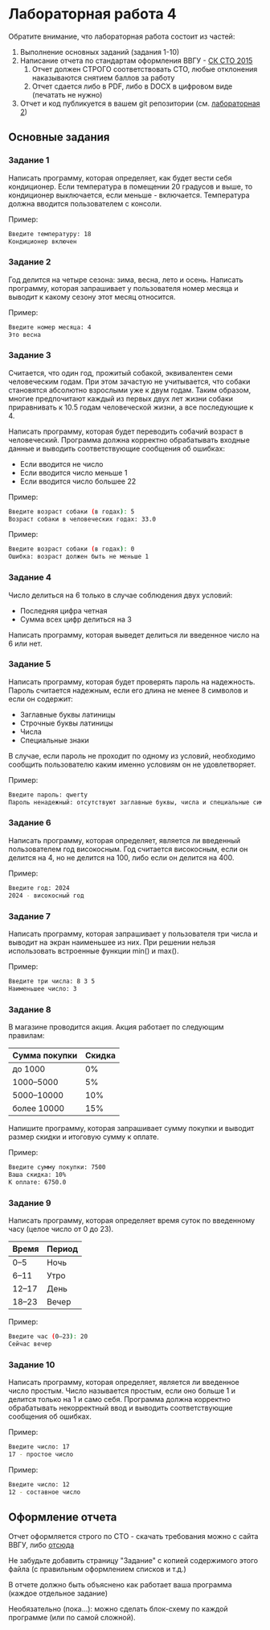 # Лабораторная работа 4

Обратите внимание, что лабораторная работа состоит из частей:

1. Выполнение основных заданий (задания 1-10)
2. Написание отчета по стандартам оформления ВВГУ - [СК СТО 2015](https://github.com/mvodya/vvsu-latex/blob/master/СК-СТО-ТР-04-1.005-2015.pdf)
   1. Отчет должен СТРОГО соответствовать СТО, любые отклонения наказываются снятием баллов за работу
   2. Отчет сдается либо в PDF, либо в DOCX в цифровом виде (печатать не нужно)
3. Отчет и код публикуется в вашем git репозитории (см. [лабораторная 2](./lab2.md))

## Основные задания

### Задание 1

Написать программу, которая определяет, как будет вести себя кондиционер. Если температура в помещении 20 градусов и выше, то кондиционер выключается, если меньше - включается. Температура должна вводится пользователем с консоли.

Пример:

```bash
Введите температуру: 18  
Кондиционер включен
```

### Задание 2

Год делится на четыре сезона: зима, весна, лето и осень. Написать программу, которая запрашивает у пользователя номер месяца и выводит к какому сезону этот месяц относится.

Пример:

```bash
Введите номер месяца: 4  
Это весна
```

### Задание 3

Считается, что один год, прожитый собакой, эквивалентен семи человеческим годам. При этом зачастую не учитывается, что собаки становятся абсолютно взрослыми уже к двум годам. Таким образом, многие предпочитают каждый из первых двух лет жизни собаки приравнивать к 10.5 годам человеческой жизни, а все последующие к 4.

Написать программу, которая будет переводить собачий возраст в человеческий. Программа должна корректно обрабатывать входные данные и выводить соответствующие сообщения об ошибках:

- Если вводится не число
- Если вводится число меньше 1
- Если вводится число большее 22

Пример:

```bash
Введите возраст собаки (в годах): 5  
Возраст собаки в человеческих годах: 33.0
```

Пример:

```bash
Введите возраст собаки (в годах): 0  
Ошибка: возраст должен быть не меньше 1
```

### Задание 4

Число делиться на 6 только в случае соблюдения двух условий:

- Последняя цифра четная
- Сумма всех цифр делиться на 3
  
Написать программу, которая выведет делиться ли введенное число на 6 или нет.

### Задание 5

Написать программу, которая будет проверять пароль на надежность. Пароль считается надежным, если его длина не менее 8 символов и если он содержит:

- Заглавные буквы латиницы
- Строчные буквы латиницы
- Числа
- Специальные знаки

В случае, если пароль не проходит по одному из условий, необходимо сообщить пользователю каким именно условиям он не удовлетворяет.

Пример:

```bash
Введите пароль: qwerty  
Пароль ненадежный: отсутствуют заглавные буквы, числа и специальные символы
```

### Задание 6

Написать программу, которая определяет, является ли введенный пользователем год високосным. Год считается високосным, если он делится на 4, но не делится на 100, либо если он делится на 400.

Пример:

```bash
Введите год: 2024  
2024 - високосный год
```

### Задание 7

Написать программу, которая запрашивает у пользователя три числа и выводит на экран наименьшее из них. При решении нельзя использовать встроенные функции min() и max().

Пример:

```bash
Введите три числа: 8 3 5  
Наименьшее число: 3
```

### Задание 8

В магазине проводится акция. Акция работает по следующим правилам:

| Сумма покупки | Скидка |
| ------------- | ------ |
| до 1000       | 0%     |
| 1000–5000     | 5%     |
| 5000–10000    | 10%    |
| более 10000   | 15%    |

Напишите программу, которая запрашивает сумму покупки и выводит размер скидки и итоговую сумму к оплате.

Пример:

```bash
Введите сумму покупки: 7500  
Ваша скидка: 10%  
К оплате: 6750.0
```

### Задание 9

Написать программу, которая определяет время суток по введенному часу (целое число от 0 до 23).

| Время | Период |
| ----- | ------ |
| 0–5   | Ночь   |
| 6–11  | Утро   |
| 12–17 | День   |
| 18–23 | Вечер  |

Пример:

```bash
Введите час (0–23): 20  
Сейчас вечер
```

### Задание 10

Написать программу, которая определяет, является ли введенное число простым. Число называется простым, если оно больше 1 и делится только на 1 и само себя. Программа должна корректно обрабатывать некорректный ввод и выводить соответствующие сообщения об ошибках.

Пример:

```bash
Введите число: 17  
17 - простое число
```

Пример:

```bash
Введите число: 12  
12 - составное число
```

## Оформление отчета

Отчет оформляется строго по СТО - скачать требования можно с сайта ВВГУ, либо [отсюда](https://raw.githubusercontent.com/mvodya/vvsu-latex/refs/heads/master/СК-СТО-ТР-04-1.005-2015.pdf)

Не забудьте добавить страницу "Задание" с копией содержимого этого файла (с правильным оформлением списков и т.д.)

В отчете должно быть объяснено как работает ваша программа (каждое отдельное задание)

Необязательно (пока...): можно сделать блок-схему по каждой программе (или по самой сложной).
